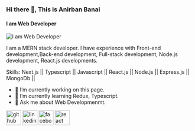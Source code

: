### Hi there 👋, This is Anirban Banai
#### I am Web Developer
![I am Web Developer](https://media.licdn.com/dms/image/D5616AQE9AsgZgO9owA/profile-displaybackgroundimage-shrink_350_1400/0/1691696777369?e=1697068800&v=beta&t=bikZ3oeOAKNUzdHT9fWSp2f4muOEabW0i6sQIg67d8E)

I am a MERN stack developer. I have experience with Front-end development,Back-end development, Full-stack development, Node.js development, React.js developments.

Skills: Next.js || Typescript || Javascript || React.js || Node.js || Express.js || MongoDb ||

- 🔭 I’m currently working on this page. 
- 🌱 I’m currently learning Redux, Typescript. 
- 💬 Ask me about Web Developmenmt. 


[<img src='https://cdn.jsdelivr.net/npm/simple-icons@3.0.1/icons/github.svg' alt='github' height='40'>](https://github.com/https://github.com/anirbanbanai)  [<img src='https://cdn.jsdelivr.net/npm/simple-icons@3.0.1/icons/linkedin.svg' alt='linkedin' height='40'>](https://www.linkedin.com/in/https://www.linkedin.com/in/anirban-cb-50439b284//)  [<img src='https://cdn.jsdelivr.net/npm/simple-icons@3.0.1/icons/facebook.svg' alt='facebook' height='40'>](https://www.facebook.com/https://web.facebook.com/profile.php?id=100077890384340)  [<img src='https://cdn.jsdelivr.net/npm/simple-icons@3.0.1/icons/react.svg' alt='react' height='40'>](https://beautiful-druid-3322e4.netlify.app/)  

